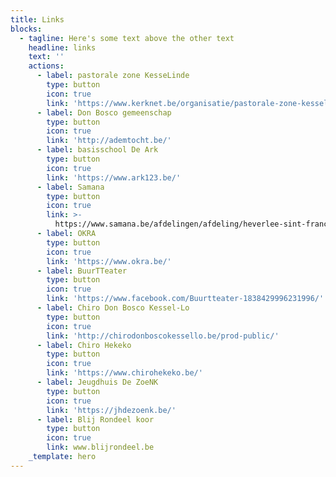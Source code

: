 ```yaml
---
title: Links
blocks:
  - tagline: Here's some text above the other text
    headline: links
    text: ''
    actions:
      - label: pastorale zone KesseLinde
        type: button
        icon: true
        link: 'https://www.kerknet.be/organisatie/pastorale-zone-kessel-lo'
      - label: Don Bosco gemeenschap
        type: button
        icon: true
        link: 'http://ademtocht.be/'
      - label: basisschool De Ark
        type: button
        icon: true
        link: 'https://www.ark123.be/'
      - label: Samana
        type: button
        icon: true
        link: >-
          https://www.samana.be/afdelingen/afdeling/heverlee-sint-franciscus-298/
      - label: OKRA
        type: button
        icon: true
        link: 'https://www.okra.be/'
      - label: BuurTTeater
        type: button
        icon: true
        link: 'https://www.facebook.com/Buurtteater-1838429996231996/'
      - label: Chiro Don Bosco Kessel-Lo
        type: button
        icon: true
        link: 'http://chirodonboscokessello.be/prod-public/'
      - label: Chiro Hekeko
        type: button
        icon: true
        link: 'https://www.chirohekeko.be/'
      - label: Jeugdhuis De ZoeNK
        type: button
        icon: true
        link: 'https://jhdezoenk.be/'
      - label: Blij Rondeel koor
        type: button
        icon: true
        link: www.blijrondeel.be
    _template: hero
---
```





